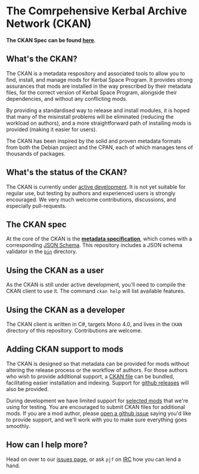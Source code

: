 # The Comrpehensive Kerbal Archive Network (CKAN)

**The CKAN Spec can be found [here](Spec.md)**.

## What's the CKAN?

The CKAN is a metadata respository and associated tools to allow
you to find, install, and manage mods for Kerbal Space Program.
It provides strong assurances that mods are installed in the way
prescribed by their metadata files, for the correct version of Kerbal
Space Program, alongside their dependencies, and without any
conflicting mods.

By providing a standardised way to release and install modules, it is
hoped that many of the misinstall problems will be eliminated
(reducing the workload on authors), and a more straightforward path of
installing mods is provided (making it easier for users).

The CKAN has been inspired by the solid and proven metadata formats
from both the Debian project and the CPAN, each of which manages
tens of thousands of packages.

## What's the status of the CKAN?

The CKAN is currently under
[active development](https://github.com/pjf/CKAN/commits/master).
It is not yet suitable for regular use, but testing by authors
and experienced users is strongly encouraged. We very much welcome
contributions, discussions, and especially pull-requests.

## The CKAN spec

At the core of the CKAN is the **[metadata specification](Spec.md)**,
which comes with a corresponding [JSON Schema](CKAN.schema). This
repository includes a JSON schema validator in the
[`bin`](https://github.com/pjf/CKAN/tree/master/bin) directory.

## Using the CKAN as a user

As the CKAN is still under active development, you'll need to compile
the CKAN client to use it. The command `ckan help` will list available
features.

## Using the CKAN as a developer

The CKAN client is written in C#, targets Mono 4.0, and lives in
the `CKAN` directory of this repository. Contributions are welcome.

## Adding CKAN support to mods

The CKAN is designed so that metadata can be provided for
mods without altering the release process or the workflow of authors.
For those authors who wish to provide additional support,
a [CKAN file](Spec.md) can be bundled, facilitating easier
installation and indexing. Support for
[github releases](https://github.com/pjf/CKAN/issues/2) will also
be provided.

During development we have limited support for
[selected mods](https://github.com/pjf/CKAN/tree/master/meta) that
we're using for testing. You are encouraged to submit CKAN files
for additional mods. If you are a mod author, please
[open a github issue](https://github.com/pjf/CKAN/issues/new) saying
you'd like to provide support, and we'll work with you to
make sure everything goes smoothly.

## How can I help more?

Head on over to our [issues page](https://github.com/pjf/CKAN/issues),
or ask `pjf` on [IRC](http://webchat.esper.net/?channels=kspmodders)
how you can lend a hand.
